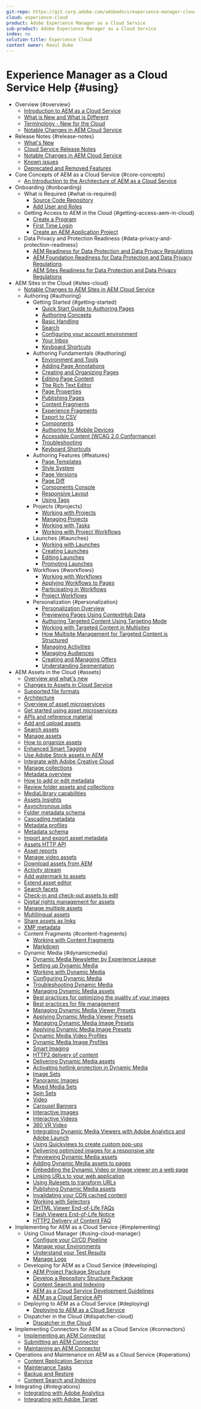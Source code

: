 ```yaml
---
git-repo: https://git.corp.adobe.com/adobedocs/experience-manager-cloud-service.en
cloud: experience-cloud
product: Adobe Experience Manager as a Cloud Service
sub-product: Adobe Experience Manager as a Cloud Service
index: no
solution-title: Experience Cloud
content owner: Raoul Duke
---
```


# Experience Manager as a Cloud Service Help {#using}

+ Overview {#overview}
  + [Introduction to AEM as a Cloud Service](overview/introduction.md)
  + [What is New and What is Different](overview/what-is-new-and-different.md)
  + [Terminology - New for the Cloud](overview/terminology.md)
  + [Notable Changes in AEM Cloud Service](release-notes/aem-cloud-changes.md)
+ Release Notes {#release-notes}
  + [What's New](release-notes/what-is-new.md)
  + [Cloud Service Release Notes](release-notes/release-notes.md)
  + [Notable Changes in AEM Cloud Service](release-notes/aem-cloud-changes.md)
  + [Known issues](release-notes/known-issues.md)
  + [Deprecated and Removed Features](release-notes/deprecated-removed-features.md)
+ Core Concepts of AEM as a Cloud Service {#core-concepts}
  + [An Introduction to the Architecture of AEM as a Cloud Service](core-concepts/architecture.md)
+ Onboarding {#onboarding}
  + What is Required {#what-is-required}
    + [Source Code Repository](onboarding/what-is-required/source-code-repository.md)
    + [Add User and Roles](onboarding/what-is-required/add-users-roles.md)
  + Getting Access to AEM in the Cloud {#getting-access-aem-in-cloud}
    + [Create a Program](onboarding/getting-access-to-aem-in-cloud/creating-a-program.md)
    + [First Time Login](onboarding/getting-access-to-aem-in-cloud/first-time-login.md)
    + [Create an AEM Application Project](onboarding/getting-access-to-aem-in-cloud/creating-aem-application-project.md)
  + Data Privacy and Protection Readiness {#data-privacy-and-protection-readiness}
    + [AEM Readiness for Data Protection and Data Privacy Regulations](onboarding/data-privacy-and-protection-readiness/data-protection-and-privacy.md)
    + [AEM Foundation Readiness for Data Protection and Data Privacy Regulations](onboarding/data-privacy-and-protection-readiness/data-protection-and-privacy-foundation.md)
    + [AEM Sites Readiness for Data Protection and Data Privacy Regulations](onboarding/data-privacy-and-protection-readiness/data-protection-and-privacy-sites.md)
+ AEM Sites in the Cloud {#sites-cloud}
  + [Notable Changes to AEM Sites in AEM Cloud Service](sites-cloud/sites-cloud-changes.md)
  + Authoring {#authoring}
    + Getting Started {#getting-started}
      + [Quick Start Guide to Authoring Pages](sites-cloud/authoring/getting-started/quick-start.md)
      + [Authoring Concepts](sites-cloud/authoring/getting-started/concepts.md)
      + [Basic Handling](sites-cloud/authoring/getting-started/basic-handling.md)
      + [Search](sites-cloud/authoring/getting-started/search.md)
      + [Configuring your account environment](sites-cloud/authoring/getting-started/account-environment.md)
      + [Your Inbox](sites-cloud/authoring/getting-started/inbox.md)
      + [Keyboard Shortcuts](sites-cloud/authoring/getting-started/keyboard-shortcuts.md)
    + Authoring Fundamentals {#authoring}
      + [Environment and Tools](sites-cloud/authoring/fundamentals/environment-tools.md)
      + [Adding Page Annotations](sites-cloud/authoring/fundamentals/annotations.md)
      + [Creating and Organizing Pages](sites-cloud/authoring/fundamentals/organizing-pages.md)
      + [Editing Page Content](sites-cloud/authoring/fundamentals/editing-content.md)
      + [The Rich Text Editor](sites-cloud/authoring/fundamentals/rich-text-editor.md)
      + [Page Properties](sites-cloud/authoring/fundamentals/page-properties.md)
      + [Publishing Pages](sites-cloud/authoring/fundamentals/publishing-pages.md)
      + [Content Fragments](sites-cloud/authoring/fundamentals/content-fragments.md)
      + [Experience Fragments](sites-cloud/authoring/fundamentals/experience-fragments.md)
      + [Export to CSV](sites-cloud/authoring/fundamentals/csv-export.md)
      + [Components](sites-cloud/authoring/fundamentals/components.md)
      + [Authoring for Mobile Devices](sites-cloud/authoring/fundamentals/mobile.md)
      + [Accessible Content (WCAG 2.0 Conformance)](sites-cloud/authoring/fundamentals/accessible-content.md)
      + [Troubleshooting](sites-cloud/authoring/fundamentals/troubleshooting.md)
      + [Keyboard Shortcuts](sites-cloud/authoring/fundamentals/keyboard-shortcuts.md)
    + Authoring Features {#features}
      + [Page Templates](sites-cloud/authoring/features/templates.md)
      + [Style System](sites-cloud/authoring/features/style-system.md)
      + [Page Versions](sites-cloud/authoring/features/page-versions.md)
      + [Page Diff](sites-cloud/authoring/features/page-diff.md)
      + [Components Console](sites-cloud/authoring/features/components-console.md)
      + [Responsive Layout](sites-cloud/authoring/features/responsive-layout.md)
      + [Using Tags](sites-cloud/authoring/features/tags.md)
    + Projects {#projects}
      + [Working with Projects](sites-cloud/authoring/projects/overview.md)
      + [Managing Projects](sites-cloud/authoring/projects/managing.md)
      + [Working with Tasks](sites-cloud/authoring/projects/tasks.md)
      + [Working with Project Workflows](sites-cloud/authoring/projects/workflows.md)
    + Launches {#launches}
      + [Working with Launches](sites-cloud/authoring/launches/overview.md)
      + [Creating Launches](sites-cloud/authoring/launches/creating.md)
      + [Editing Launches](sites-cloud/authoring/launches/editing.md)
      + [Promoting Launches](sites-cloud/authoring/launches/promoting.md)
    + Workflows {#workflows}
      + [Working with Workflows](sites-cloud/authoring/workflows/overview.md)
      + [Applying Workflows to Pages](sites-cloud/authoring/workflows/applying.md)
      + [Participating in Workflows](sites-cloud/authoring/workflows/participating.md)
      + [Project Workflows](sites-cloud/authoring/projects/workflows.md)
    + Personalization {#personalization}
      + [Personalization Overview](sites-cloud/authoring/personalization/overview.md)
      + [Previewing Pages Using ContextHub Data](sites-cloud/authoring/personalization/contexthub.md)
      + [Authoring Targeted Content Using Targeting Mode](sites-cloud/authoring/personalization/targeted-content.md)
      + [Working with Targeted Content in Multisites](sites-cloud/authoring/personalization/multisite-targeted-content.md)
      + [How Multisite Management for Targeted Content is Structured](sites-cloud/authoring/personalization/multisite-structure.md)
      + [Managing Activities](sites-cloud/authoring/personalization/activities.md)
      + [Managing Audiences](sites-cloud/authoring/personalization/audiences.md)
      + [Creating and Managing Offers](sites-cloud/authoring/personalization/offers.md)
      + [Understanding Segmentation](sites-cloud/authoring/personalization/segmentation.md)
+ AEM Assets in the Cloud {#assets}
  + [Overview and what's new](/help/assets/whats-new-assets.md)
  + [Changes to Assets in Cloud Service](/help/assets/assets-cloud-changes.md)
  + [Supported file formats](/help/assets/file-format-support.md)
  + [Architecture](/help/assets/architecture.md)
  + [Overview of asset microservices](/help/assets/asset-microservices-overview.md)
  + [Get started using asset microservices](/help/assets/asset-microservices-configure-and-use.md)
  + [APIs and reference material](/help/assets/developer-reference-material-apis.md)
  + [Add and upload assets](/help/assets/add-assets.md)
  + [Search assets](/help/assets/search-assets.md)
  + [Manage assets](/help/assets/manage-digital-assets.md)
  + [How to organize assets](/help/assets/organize-assets.md)
  + [Enhanced Smart Tagging](/help/assets/enhanced-smart-tags.md)
  + [Use Adobe Stock assets in AEM](/help/assets/aem-assets-adobe-stock.md)
  + [Integrate with Adobe Creative Cloud](/help/assets/aem-cc-integration-best-practices.md)
  + [Manage collections](/help/assets/manage-collections.md)
  + [Metadata overview](/help/assets/metadata.md)
  + [How to add or edit metadata](/help/assets/meta-edit.md)
  + [Review folder assets and collections](/help/assets/bulk-approval.md)
  + [MediaLibrary capabilities](/help/assets/medialibrary.md)
  + [Assets Insights](/help/assets/assets-insights.md)
  + [Asynchronous jobs](/help/assets/asynchronous-jobs.md)
  + [Folder metadata schema](/help/assets/folder-metadata-schema.md)
  + [Cascading metadata](/help/assets/cascading-metadata.md)
  + [Metadata profiles](/help/assets/metadata-profiles.md)
  + [Metadata schema](/help/assets/metadata-schemas.md)
  + [Import and export asset metadata](/help/assets/metadata-import-export.md)
  + [Assets HTTP API](/help/assets/mac-api-assets.md)
  + [Asset reports](/help/assets/asset-reports.md)
  + [Manage video assets](/help/assets/manage-video-assets.md)
  + [Download assets from AEM](/help/assets/download-assets-from-aem.md)
  + [Activity stream](/help/assets/activity-stream.md)
  + [Add watermark to assets](/help/assets/add-watermark-to-assets.md)
  + [Extend asset editor](/help/assets/asseteditorx.md)
  + [Search facets](/help/assets/search-facets.md)
  + [Check-in and check-out assets to edit](/help/assets/check-out-and-submit-assets.md)
  + [Digital rights management for assets](/help/assets/drm.md)
  + [Manage multiple assets](/help/assets/manage-multiple-assets.md)
  + [Multilingual assets](/help/assets/multilingual-assets.md)
  + [Share assets as links](/help/assets/share-assets-as-links.md)
  + [XMP metadata](/help/assets/xmp-metadata.md)
  + Content Fragments {#content-fragments}
    + [Working with Content Fragments](/help/assets/content-fragments/content-fragments.md)
    + [Markdown](/help/assets/content-fragments/content-fragments-markdown.md)
  + Dynamic Media {#dynamicmedia}
    + [Dynamic Media Newsletter by Experience League](/help/assets/dynamic-media/dynamic-media-newsletter.md)
    + [Setting up Dynamic Media](/help/assets/dynamic-media/administering-dynamic-media.md)
    + [Working with Dynamic Media](/help/assets/dynamic-media/dynamic-media.md)
    + [Configuring Dynamic Media](/help/assets/dynamic-media/config-dm.md)
    + [Troubleshooting Dynamic Media](/help/assets/dynamic-media/troubleshoot-dm.md)
    + [Managing Dynamic Media assets](/help/assets/dynamic-media/managing-assets.md)
    + [Best practices for optimizing the quality of your images](/help/assets/dynamic-media/best-practices-for-optimizing-the-quality-of-your-images.md)
    + [Best practices for file management](/help/assets/dynamic-media/best-practices-for-file-management.md)
    + [Managing Dynamic Media Viewer Presets](/help/assets/dynamic-media/managing-viewer-presets.md)
    + [Applying Dynamic Media Viewer Presets](/help/assets/dynamic-media/viewer-presets.md)
    + [Managing Dynamic Media Image Presets](/help/assets/dynamic-media/managing-image-presets.md)
    + [Applying Dynamic Media Image Presets](/help/assets/dynamic-media/image-presets.md)
    + [Dynamic Media Video Profiles](/help/assets/dynamic-media/video-profiles.md)
    + [Dynamic Media Image Profiles](/help/assets/dynamic-media/image-profiles.md)
    + [Smart Imaging](/help/assets/dynamic-media/imaging-faq.md)
    + [HTTP2 delivery of content](/help/assets/dynamic-media/http2.md)
    + [Delivering Dynamic Media assets](/help/assets/dynamic-media/delivering-dynamic-media-assets.md)
    + [Activating hotlink protection in Dynamic Media](/help/assets/dynamic-media/hotlink-protection.md)
    + [Image Sets](/help/assets/dynamic-media/image-sets.md)
    + [Panoramic Images](/help/assets/dynamic-media/panoramic-images.md)
    + [Mixed Media Sets](/help/assets/dynamic-media/mixed-media-sets.md)
    + [Spin Sets](/help/assets/dynamic-media/spin-sets.md)
    + [Video](/help/assets/dynamic-media/video.md)
    + [Carousel Banners](/help/assets/dynamic-media/carousel-banners.md)
    + [Interactive Images](/help/assets/dynamic-media/interactive-images.md)
    + [Interactive Videos](/help/assets/dynamic-media/interactive-videos.md)
    + [360 VR Video](/help/assets/dynamic-media//360-video.md)
    + [Integrating Dynamic Media Viewers with Adobe Analytics and Adobe Launch](/help/assets/dynamic-media//launch.md)
    + [Using Quickviews to create custom pop-ups](/help/assets/dynamic-media/custom-pop-ups.md)
    + [Delivering optimized images for a responsive site](/help/assets/dynamic-media/responsive-site.md)
    + [Previewing Dynamic Media assets](/help/assets/dynamic-media/previewing-assets.md)
    + [Adding Dynamic Media assets to pages](/help/assets/dynamic-media/adding-dynamic-media-assets-to-pages.md)
    + [Embedding the Dynamic Video or Image viewer on a web page](/help/assets/dynamic-media/embed-code.md)
    + [Linking URLs to your web application](/help/assets/dynamic-media/linking-urls-to-yourwebapplication.md)
    + [Using Rulesets to transform URLs](/help/assets/dynamic-media/using-rulesets-to-transform-urls.md)
    + [Publishing Dynamic Media assets](/help/assets/dynamic-media/publishing-dynamicmedia-assets.md)
    + [Invalidating your CDN cached content](/help/assets/dynamic-media/invalidate-cdn-cached-content.md)
    + [Working with Selectors](/help/assets/dynamic-media/working-with-selectors.md)
    + [DHTML Viewer End-of-Life FAQs](/help/assets/dynamic-media/dhtml-viewer-endoflifefaqs.md)
    + [Flash Viewers End-of-Life Notice](/help/assets/dynamic-media/flash-viewers-eol.md)
    + [HTTP2 Delivery of Content FAQ](/help/assets/dynamic-media/scene7-http2faq.md)
+ Implementing for AEM as a Cloud Service {#implementing}
  + Using Cloud Manager {#using-cloud-manager}
    + [Configure your CI/CD Pipeline](implementing/cloud-manager/configure-pipeline.md)
    + [Manage your Environments](implementing/cloud-manager/manage-environments.md)
    + [Understand your Test Results](implementing/cloud-manager/understand-test-results.md)
    + [Manage Logs](implementing/cloud-manager/manage-logs.md)
  + Developing for AEM as a Cloud Service {#developing}
    + [AEM Project Package Structure](implementing/developing/introduction/aem-project-content-package-structure.md)
    + [Develop a Repository Structure Package](implementing/developing/introduction/repository-structure-package.md)
    + [Content Search and Indexing](operations/indexing.md)
    + [AEM as a Cloud Service Development Guidelines](implementing/developing/introduction/development-guidelines.md)
    + [AEM as a Cloud Service API](https://docs-stg.corp.adobe.com/content/help/en/experience-manager-cloud-service/using/sites-cloud/developing/ref/javadoc/index.html)
  + Deploying to AEM as a Cloud Service {#deploying}
    + [Deploying to AEM as a Cloud Service](implementing/deploying/deploying.md)
  + Dispatcher in the Cloud {#dispatcher-cloud}
    + [Dispatcher in the Cloud](implementing/dispatcher/dispatcher-cloud.md)
+ Implementing Connectors for AEM as a Cloud Service {#connectors}
  + [Implementing an AEM Connector](connectors/implement.md)
  + [Submitting an AEM Connector](connectors/submit.md)
  + [Maintaining an AEM Connector](connectors/maintain.md)
+ Operations and Maintenance on AEM as a Cloud Service {#operations}
  + [Content Replication Service](operations/replication.md)
  + [Maintenance Tasks](operations/maintenance.md)
  + [Backup and Restore](operations/backup.md)
  + [Content Search and Indexing](operations/indexing.md)
+ Integrating {#integrations}
  + [Integrating with Adobe Analytics](integrating/integrating-with-adobe-analytics.md)
  + [Integrating with Adobe Target](integrating/integrating-with-adobe-target.md)

